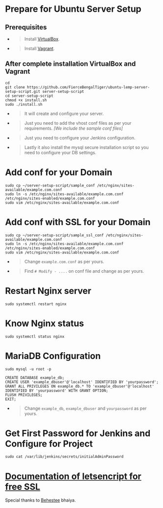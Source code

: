 # Prepare for Ubuntu Server Setup
## Prerequisites
- > Install [VirtualBox](https://www.virtualbox.org/wiki/Downloads).
- > Install [Vagrant](https://www.vagrantup.com/downloads.html).
## After complete installation VirtualBox and Vagrant

```shell
cd
git clone https://github.com/FierceBengalTiger/ubuntu-lemp-server-setup-script.git server-setup-script
cd server-setup-script
chmod +x install.sh
sudo ./install.sh
```
- > It will create and configure your server.
- > Just you need to add the vhost conf files as per your requirements.
 *[We include the sample conf files]*
- > Just you need to configure your Jenkins configuration. 
- > Lastly it also install the mysql secure installation script so you need to configure your DB settings.

# Add conf for your Domain
```shell
sudo cp ~/server-setup-script/sample_conf /etc/nginx/sites-available/example.com.conf
sudo ln -s /etc/nginx/sites-available/example.com.conf /etc/nginx/sites-enabled/example.com.conf
sudo vim /etc/nginx/sites-available/example.com.conf
```

# Add conf with SSL for your Domain
```shell
sudo cp ~/server-setup-script/sample_ssl_conf /etc/nginx/sites-available/example.com.conf
sudo ln -s /etc/nginx/sites-available/example.com.conf /etc/nginx/sites-enabled/example.com.conf
sudo vim /etc/nginx/sites-available/example.com.conf
```

- > Change `example.com.conf` as per yours.
- > Find `# Modify - ....` on conf file and change as per yours.

# Restart Nginx server

```shell
sudo systemctl restart nginx
```

# Know Nginx status

```shell
sudo systemctl status nginx 
```
# MariaDB Configuration
```shell
sudo mysql -u root -p
```

```shell
CREATE DATABASE example_db;
CREATE USER 'example_dbuser'@'localhost' IDENTIFIED BY 'yourpassword';
GRANT ALL PRIVILEGES ON example_db.* TO 'example_dbuser'@'localhost' IDENTIFIED BY 'yourpassword' WITH GRANT OPTION;
FLUSH PRIVILEGES;
EXIT;
```

- > Change `example_db`, `example_dbuser` and `yourpassword` as per yours.

# Get First Password for Jenkins and Configure for Project
```shell
sudo cat /var/lib/jenkins/secrets/initialAdminPassword
```

# [Documentation of letsencript for free SSL](https://github.com/FierceBengalTiger/letsencript-free-SSL/)

Special thanks to [Behestee](https://github.com/behestee/) bhaiya.


